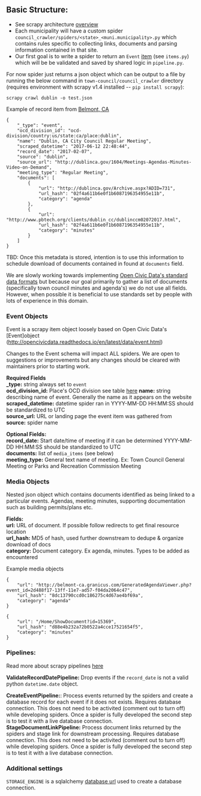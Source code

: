 ## Basic Structure:
* See scrapy architecture [overview](https://doc.scrapy.org/en/1.2/topics/architecture.html)
* Each municipality will have a custom spider `council_crawler/spiders/<state>_<muni.municipality>.py` which contains rules specific to collecting links, documents and parsing information contained in that site.
* Our first goal is to write a spider to return an `Event` [item](https://doc.scrapy.org/en/latest/topics/items.html) (see `items.py`) which will be be validated and saved by shared logic in `pipeline.py`.

For now spider just returns a json object which can be output to a file by running the below command in `town-council/council_crawler` directory (requires environment with scrapy v1.4 installed -- `pip install scrapy`):

`scrapy crawl dublin -o test.json`

Example of record item from [Belmont, CA](http://www.belmont.gov/city-hall/city-government/city-meetings/-toggle-all/-npage-2)

```
{
    "_type": "event",
    "ocd_division_id": "ocd-division/country:us/state:ca/place:dublin",
    "name": "Dublin, CA City Council Regular Meeting",
    "scraped_datetime": "2017-06-12 22:48:44",
    "record_date": "2017-02-07",
    "source": "dublin",
    "source_url": "http://dublinca.gov/1604/Meetings-Agendas-Minutes-Video-on-Demand",
    "meeting_type": "Regular Meeting",
    "documents": [
        {
            "url": "http://dublinca.gov/Archive.aspx?ADID=731",
            "url_hash": "02f4a611b6e0f1b6087196354955e11b",
            "category": "agenda"
        },
        {
            "url": "http://www.pbtech.org/clients/dublin_cc/dublinccm02072017.html",
            "url_hash": "02f4a611b6e0f1b6087196354955e11b",
            "category": "minutes"
        }
    ]
}
```

TBD: Once this metadata is stored, intention is to use this information to schedule download of documents contained in found at `documents` field.

We are slowly working towards implementing [Open Civic Data's standard data formats](http://opencivicdata.readthedocs.io/en/latest/data/index.html) but because our goal primarily to gather a list of documents (specifically town council minutes and agenda's) we do not use all fields. However, when possible it is beneficial to use standards set by people with lots of experience in this domain.

### Event Objects

Event is a scrapy item object loosely based on Open Civic Data's [Event]object (http://opencivicdata.readthedocs.io/en/latest/data/event.html)

Changes to the Event schema will impact ALL spiders. We are open to suggestions or improvements but any changes should be cleared with maintainers prior to starting work.

**Required Fields**  
**_type:** string always set to `event`  
**ocd_division_id:** Place's OCD division see table [here](https://github.com/Data4Democracy/town-council/blob/master/city_metadata/list_of_cities.csv)
**name:** string describing name of event. Generally the name as it appears on the website  
**scraped_datetime:** datetime spider ran in YYYY-MM-DD HH:MM:SS should be standardized to UTC  
**source_url:** URL or landing page the event item was gathered from  
**source:** spider name  

**Optional Fields:**  
**record_date:** Start date/time of meeting if it can be determined YYYY-MM-DD HH:MM:SS should be standardized to UTC  
**documents:** list of `media_items` (see below)  
**meeting_type:** General text name of meeting. Ex: Town Council General Meeting or Parks and Recreation Commission Meeting  

### Media Objects  
Nested json object which contains documents identified as being linked to a particular events. Agendas, meeting minutes, supporting documentation such as building permits/plans etc.

**Fields:**  
**url:** URL of document. If possible follow redirects to get final resource location  
**url_hash:** MD5 of hash, used further downstream to dedupe & organize download of docs  
**category:** Document category. Ex agenda, minutes. Types to be added as encountered  

Example media objects
```
{
    "url": "http://belmont-ca.granicus.com/GeneratedAgendaViewer.php?event_id=2d488f17-13ff-11e7-ad57-f04da2064c47",
    "url_hash": "8dc13790ccd0c186275c4d67ae4bf69a",
    "category": "agenda"
}

{
    "url": "/Home/ShowDocument?id=15369",
    "url_hash": "d88e4b232a72b0522a4cce17521654f5",
    "category": "minutes"
}
```

### Pipelines:
Read more about scrapy pipelines [here](https://doc.scrapy.org/en/latest/topics/item-pipeline.html)

**ValidateRecordDatePipeline:** Drop events if the `record_date` is not a valid python `datetime.date` object.

**CreateEventPipeline:**: Process events returned by the spiders and create a database record for each event if it does not exists. Requires database connection. This does not need to be activited (comment out to turn off) while developing spiders. Once a spider is fully developed the second step is to test it with a live database connection.  
**StageDocumentLinkPipeline:** Process document links returned by the spiders and stage link for downstream processing. Requires database connection. This does not need to be activited (comment out to turn off) while developing spiders. Once a spider is fully developed the second step is to test it with a live database connection.  

### Additional settings  

`STORAGE_ENGINE` is a sqlalchemy [database url](http://docs.sqlalchemy.org/en/latest/core/engines.html) used to create a database connection.

